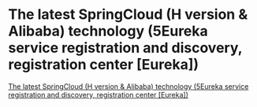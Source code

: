 # The latest SpringCloud (H version & Alibaba) technology (5Eureka service registration and discovery, registration center [Eureka])
[The latest SpringCloud (H version & Alibaba) technology (5Eureka service registration and discovery, registration center [Eureka])](https://aiwithcloud.com/2022/09/19/the_latest_springcloud_h_version__alibaba_technology_5eureka_service_registration_and_discovery_registration_center_eureka/)